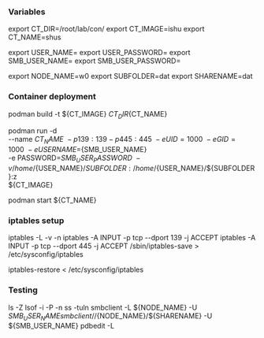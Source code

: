 ### Variables

export CT_DIR=/root/lab/con/
export CT_IMAGE=ishu
export CT_NAME=shus

export USER_NAME=
export USER_PASSWORD=
export SMB_USER_NAME=
export SMB_USER_PASSWORD=

export NODE_NAME=w0
export SUBFOLDER=dat
export SHARENAME=dat

### Container deployment

podman build -t ${CT_IMAGE} ${CT_DIR}${CT_NAME}

podman run -d \
    --name ${CT_NAME} \
    -p 139:139 -p 445:445 \
    -e UID=1000 \
    -e GID=1000 \
    -e USERNAME=${SMB_USER_NAME} \
    -e PASSWORD=${SMB_USER_PASSWORD} \
    -v /home/${USER_NAME}/${SUBFOLDER}:/home/${USER_NAME}/${SUBFOLDER}:z \
    ${CT_IMAGE}

podman start ${CT_NAME}

### iptables setup

iptables -L -v -n
iptables -A INPUT -p tcp --dport 139 -j ACCEPT
iptables -A INPUT -p tcp --dport 445 -j ACCEPT
/sbin/iptables-save > /etc/sysconfig/iptables

iptables-restore < /etc/sysconfig/iptables

### Testing

ls -Z <path>
lsof -i -P -n
ss -tuln
smbclient -L ${NODE_NAME} -U ${SMB_USER_NAME}
smbclient //${NODE_NAME}/${SHARENAME} -U ${SMB_USER_NAME}
pdbedit -L

